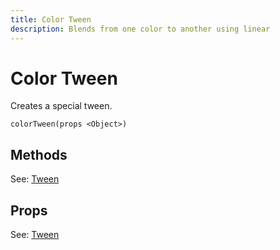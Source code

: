 ```yaml
---
title: Color Tween
description: Blends from one color to another using linear
---
```


# Color Tween

Creates a special tween.

`colorTween(props <Object>)`

## Methods

See: [Tween](tween.md)

## Props

See: [Tween](tween.md)
